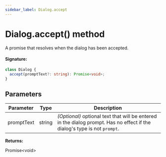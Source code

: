 ```yaml
---
sidebar_label: Dialog.accept
---
```


# Dialog.accept() method

A promise that resolves when the dialog has been accepted.

#### Signature:

```typescript
class Dialog {
  accept(promptText?: string): Promise<void>;
}
```

## Parameters

| Parameter  | Type   | Description                                                                                                                          |
| ---------- | ------ | ------------------------------------------------------------------------------------------------------------------------------------ |
| promptText | string | _(Optional)_ optional text that will be entered in the dialog prompt. Has no effect if the dialog's type is not <code>prompt</code>. |

**Returns:**

Promise&lt;void&gt;
